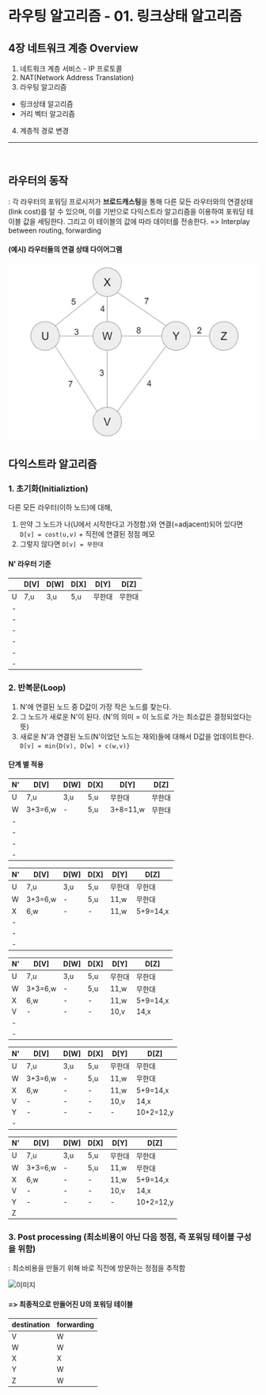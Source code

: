 # 라우팅 알고리즘 - 01. 링크상태 알고리즘

## 4장 네트워크 계층 Overview
1. 네트워크 계층 서비스 - IP 프로토콜
2. NAT(Network Address Translation) 
3. 라우팅 알고리즘
  * 링크상태 알고리즘
  * 거리 벡터 알고리즘
4. 계층적 경로 변경

---

<br>

## 라우터의 동작
: 각 라우터의 포워딩 프로시저가 **브로드캐스팅**을 통해 다른 모든 라우터와의 연결상태(link cost)를 알 수 있으며, 이를 기반으로 다익스트라 알고리즘을 이용하여 포워딩 테이블 값을 세팅한다. 그리고 이 테이블의 값에 따라 데이터를 전송한다. => Interplay between routing, forwarding

#### (예시) 라우터들의 연결 상태 다이어그램

![이미지](./image/link_diagram.PNG)

## 다익스트라 알고리즘

### 1. 초기화(Initializtion)
다른 모든 라우터(이하 노드)에 대해,

1. 만약 그 노드가 나(U에서 시작한다고 가정함.)와 연결(=adjacent)되어 있다면 `D[v] = cost(u,v)` + 직전에 연결된 정점 메모
2. 그렇지 않다면 `D[v] = 무한대`


#### N' 라우터 기준

|     |D[V]|D[W]|D[X]|D[Y]|D[Z]|
|-----|----|----|----|----|----|
| U   | 7,u  | 3,u  | 5,u  |무한대|무한대
| -  |       |       |      |      |      |
| -  |       |       |      |      |      |
| -  |       |       |      |      |      |
| -  |       |       |      |      |      |
| -  |       |       |      |      |      |
| -  |       |       |      |      |      |


### 2. 반복문(Loop)
 
1. N'에 연결된 노드 중 D값이 가장 작은 노드를 찾는다.
2. 그 노드가 새로운 N'이 된다. (N'의 의미 = 이 노드로 가는 최소값은 결정되었다는 뜻)
3. 새로운 N'과 연결된 노드(N'이었던 노드는 재외)들에 대해서 D값을 업데이트한다. `D[v] = min{D(v), D[w] + c(w,v)}`

#### 단계 별 적용

|  N' |D[V]   |D[W]   |D[X]   |D[Y]   |   D[Z]|
|-----|-------|-------|-------|-------|-------|
| U   |7,u    | 3,u   | 5,u   |무한대  | 무한대 |
| W   |3+3=6,w|   -   |5,u    |3+8=11,w  | 무한대 |
| -   |       |       |      |      |      |
| -  |       |       |      |      |      |
| -  |       |       |      |      |      |
| -  |       |       |      |      |      |

|  N'  |D[V]   |D[W]   |D[X]   |D[Y]   |   D[Z]|
|-----|-------|-------|-------|-------|-------|
| U   |7,u    | 3,u   | 5,u   |무한대 | 무한대 |
| W   |3+3=6,w|   -   |5,u    |  11,w | 무한대 |
| X   |  6,w  |  -    |  -    | 11,w  |5+9=14,x|
| -   |   |   |  |  |  |
| -   |   |   |  |  |  |
| -  |       |       |      |      |      |

|  N'  |D[V]   |D[W]   |D[X]   |D[Y]   |   D[Z]|
|-----|-------|-------|-------|-------|-------|
| U   |7,u    | 3,u   | 5,u   |무한대 | 무한대 |
| W   |3+3=6,w|   -   |5,u    |  11,w | 무한대 |
| X   |  6,w  |  -    |  -    | 11,w  |5+9=14,x|
| V   |   -   |   -   |   -   |  10,v |14,x  |
| -    |      |       |     |        |        |
| -  |       |       |      |      |      |

|  N'  |D[V]   |D[W]   |D[X]   |D[Y]   |   D[Z]|
|-----|-------|-------|-------|-------|-------|
| U   |7,u    | 3,u   | 5,u   |무한대 | 무한대 |
| W   |3+3=6,w|   -   |5,u    |  11,w | 무한대 |
| X   |  6,w  |  -    |  -    | 11,w  |5+9=14,x|
| V   |   -   |   -   |   -   |  10,v |  14,x  |
| Y   |   -   |  -    |  -    |  -    |10+2=12,y|
| -  |       |       |      |      |      |

|  N'  |D[V]   |D[W]   |D[X]   |D[Y]   |   D[Z]|
|-----|-------|-------|-------|-------|-------|
| U   |7,u    | 3,u   | 5,u   |무한대 | 무한대 |
| W   |3+3=6,w|   -   |5,u    |  11,w | 무한대 |
| X   |  6,w  |  -    |  -    | 11,w  |5+9=14,x|
| V   |   -   |   -   |   -   |  10,v |  14,x  |
| Y   |   -   |  -    |  -    |  -    |10+2=12,y|
| Z   |      |       |      |      |      |

### 3. Post processing (최소비용이 아닌 다음 정점, 즉 포워딩 테이블 구성을 위함)

: 최소비용을 만들기 위해 바로 직전에 방문하는 정점을 추적함

![이미지](./iamge/forwarding_diagram.PNG)

#### => 최종적으로 만들어진 U의 포워딩 테이블 

|destination|forwarding|
|-----------|----------|
|V          |         W|
|W          |W         |
|X          |X         |
|Y          |W         |
|Z          |W         |

